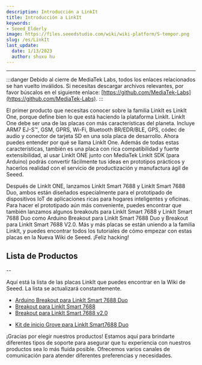 ```yaml
---
description: Introducción a LinkIt
title: Introducción a LinkIt
keywords:
- Seeed_Elderly
image: https://files.seeedstudio.com/wiki/wiki-platform/S-tempor.png
slug: /es/LinkIt
last_update:
  date: 1/13/2023
  author: shuxu hu
---
```


---

:::danger
Debido al cierre de MediaTek Labs, todos los enlaces relacionados se han vuelto inválidos. Si necesitas descargar archivos relevantes, por favor búscalos en el siguiente enlace: [https://github.com/MediaTek-Labs](https://github.com/MediaTek-Labs).
:::

El primer producto que necesitas conocer sobre la familia LinkIt es LinkIt One, porque define bien lo que está haciendo la plataforma LinkIt. LinkIt One debe ser una de las placas con más características del planeta. Incluye ARM7 EJ-S™, GSM, GPRS, Wi-Fi, Bluetooth BR/EDR/BLE, GPS, códec de audio y conector de tarjeta SD en una sola placa de desarrollo. Ahora puedes entender por qué se llama LinkIt One. Además de todas estas características, también es una placa con rica compatibilidad y fuerte extensibilidad, al usar LinkIt ONE junto con MediaTek LinkIt SDK (para Arduino) podrás convertir fácilmente tus ideas en prototipos prácticos y hacerlos realidad con el servicio de productización y manufactura ágil de Seeed.

Después de LinkIt ONE, lanzamos LinkIt Smart 7688 y LinkIt Smart 7688 Duo, ambos están diseñados especialmente para el prototipado de dispositivos IoT de aplicaciones ricas para hogares inteligentes y oficinas. Para hacer el prototipado aún más conveniente, puedes encontrar que también lanzamos algunos breakouts para LinkIt Smart 7688 y LinkIt Smart 7688 Duo como Arduino Breakout para LinkIt Smart 7688 Duo y Breakout para LinkIt Smart 7688 V2.0. Más y más placas se están uniendo a la familia LinkIt, y puedes encontrar todos los tutoriales de cómo empezar con estas placas en la Nueva Wiki de Seeed. ¡Feliz hacking!

## Lista de Productos
--

Aquí está la lista de las placas LinkIt que puedes encontrar en la Wiki de Seeed. La lista se actualizará constantemente.

- [Arduino Breakout para LinkIt Smart 7688 Duo](/Arduino_Breakout_for_LinkIt_Smart_7688_Duo/)
- [Breakout para LinkIt Smart 7688](/Arduino_Breakout_for_LinkIt_Smart_7688_Duo/)
- [Breakout para LinkIt Smart 7688 v2.0](/Breakout_for_LinkIt_Smart_7688_v2.0/)
<!-- - [Grove - Starter Kit for LinkIt ONE](/_Grove-Starter_Kit_for_LinkIt_ONE/) -->
<!-- - [Grove Breakout for LinkIt Smart 7688 Duo](/_Grove_Breakout_for_LinkIt_Smart_7688_Duo/) -->
- [Kit de inicio Grove para LinkIt Smart7688 Duo](/Grove_Starter_kit_for_LinkIt_Smart7688_Duo/)
<!-- - [LinkIt ONE](/LinkIt_ONE/) -->
<!-- - [LinkIt Smart 7688](/LinkIt_Smart_7688/) -->
<!-- - [LinkIt Smart 7688 Duo](/LinkIt_Smart_7688_Duo/) -->
<!-- - [Linkit Connect 7681](/Linkit_Connect_7681/) -->
<!-- - [Sidekick Basic Kit for LinkIt ONE](/Sidekick_Basic_Kit_for_LinkIt_ONE/) -->

¡Gracias por elegir nuestros productos! Estamos aquí para brindarte diferentes tipos de soporte para asegurar que tu experiencia con nuestros productos sea lo más fluida posible. Ofrecemos varios canales de comunicación para atender diferentes preferencias y necesidades.

<div class="button_tech_support_container">
<a href="https://forum.seeedstudio.com/" class="button_forum"></a> 
<a href="https://www.seeedstudio.com/contacts" class="button_email"></a>
</div>

<div class="button_tech_support_container">
<a href="https://discord.gg/eWkprNDMU7" class="button_discord"></a> 
<a href="https://github.com/Seeed-Studio/wiki-documents/discussions/69" class="button_discussion"></a>
</div>